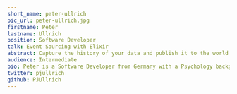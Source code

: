 ```yaml
---
short_name: peter-ullrich
pic_url: peter-ullrich.jpg
firstname: Peter
lastname: Ullrich
position: Software Developer
talk: Event Sourcing with Elixir
abstract: Capture the history of your data and publish it to the world with Event Sourcing! Event Sourcing helps you debug and rebuild corrupt state, separate dependencies between development teams, and answer those tricky stakeholder questions like â€œWhy did the system do that?â€. This talks helps you get up and running with Event Sourcing and the Commanded eventstore library.
audience: Intermediate
bio: Peter is a Software Developer from Germany with a Psychology background. He loves to share his lessons learned about Elixir, Software Design, and Domain-driven Design
twitter: pjullrich
github: PJUllrich
---
```

